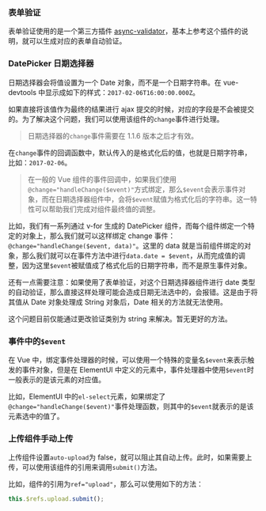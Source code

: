 ### 表单验证

表单验证使用的是一个第三方插件 [async-validator](https://github.com/yiminghe/async-validator)，基本上参考这个插件的说明，就可以生成对应的表单自动验证。

### DatePicker 日期选择器

日期选择器会将值设置为一个 Date 对象，而不是一个日期字符串。在 vue-devtools 中显示成如下的样式：`2017-02-06T16:00:00.000Z`。

如果直接将该值作为最终的结果进行 ajax 提交的时候，对应的字段是不会被提交的。为了解决这个问题，我们可以使用该组件的`change`事件进行处理。

> 日期选择器的`change`事件需要在 1.1.6 版本之后才有效。

在`change`事件的回调函数中，默认传入的是格式化后的值，也就是日期字符串，比如：`2017-02-06`。

> 在一般的 Vue 组件的事件回调中，如果我们使用`@change="handleChange($event)"`方式绑定，那么`$event`会表示事件对象，而在日期选择器组件中，会将`$event`赋值为格式化后的字符串。这一特性可以帮助我们完成对组件最终值的调整。

比如，我们有一系列通过 v-for 生成的 DatePicker 组件，而每个组件绑定一个特定的对象上，那么我们就可以这样绑定 change 事件：`@change="handleChange($event, data)"`。这里的 data 就是当前组件绑定的对象，那么我们就可以在事件方法中进行`data.date = $event`，从而完成值的调整，因为这里`$event`被赋值成了格式化后的日期字符串，而不是原生事件对象。

还有一点需要注意：如果使用了表单验证，对这个日期选择器组件进行 date 类型的自动验证，那么直接这样处理可能会造成日期无法选中的，会报错。这是由于将其值从 Date 对象处理成 String 对象后，Date 相关的方法就无法使用。

这个问题目前仅能通过更改验证类别为 string 来解决。暂无更好的方法。


### 事件中的`$event`

在 Vue 中，绑定事件处理器的时候，可以使用一个特殊的变量名`$event`来表示触发的事件对象，但是在 ElementUI 中定义的元素中，事件处理器中使用`$event`时一般表示的是该元素的对应值。

比如，ElementUI 中的`el-select`元素，如果绑定了`@change="handleChange($event)"`事件处理函数，则其中的`$event`就表示的是该元素选中的值了。

### 上传组件手动上传

上传组件设置`auto-upload`为 false，就可以阻止其自动上传。此时，如果需要上传，可以使用该组件的引用来调用`submit()`方法。

比如，组件的引用为`ref="upload"`，那么可以使用如下的方法：

```JavaScript
this.$refs.upload.submit();
```


